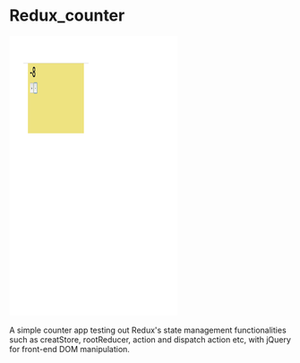 # Redux_counter
<img src="https://github.com/HarveyYifanLi/Redux_counter/blob/master/Screen%20Shot%202019-12-19%20at%203.48.40%20PM.png" height ="500px" width="300px">

A simple counter app testing out Redux's state management functionalities such as 
creatStore, rootReducer, action and dispatch action etc, with jQuery for front-end DOM manipulation.
